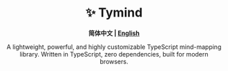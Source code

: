 <div align="center">

# ✨ Tymind

**简体中文 | [English](./README.md)**

A lightweight, powerful, and highly customizable TypeScript mind-mapping library.
Written in TypeScript, zero dependencies, built for modern browsers.

</div>

